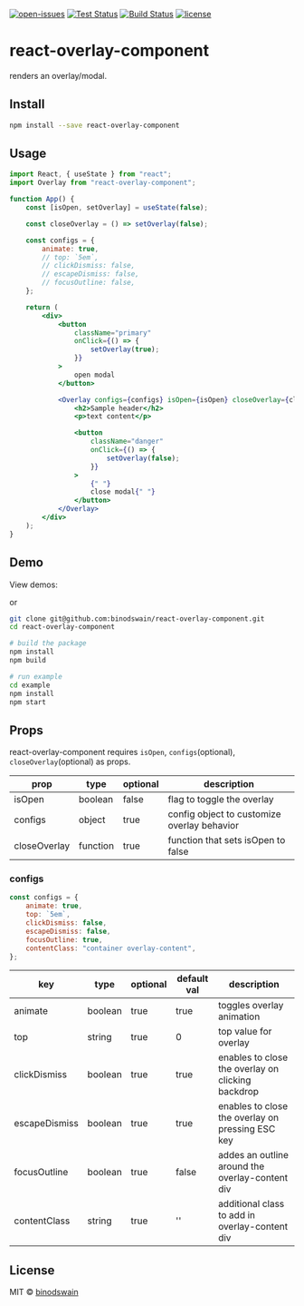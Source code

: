 [![open-issues](https://badgen.net/github/open-issues/binodswain/react-overlay-component)](https://github.com/binodswain/react-overlay-component/issues)
[![Test Status](https://github.com/binodswain/react-overlay-component/workflows/Test/badge.svg)](https://github.com/binodswain/react-overlay-component/actions?query=workflow%3ATest)
[![Build Status](https://github.com/binodswain/react-overlay-component/workflows/Build/badge.svg)](https://github.com/binodswain/react-overlay-component/actions?query=workflow%3ABuild)
[![license](https://badgen.net/github/license/binodswain/react-overlay-component)](https://github.com/binodswain/react-overlay-component/blob/master/LICENSE)

# react-overlay-component

renders an overlay/modal.

## Install

```bash
npm install --save react-overlay-component
```

## Usage

```jsx
import React, { useState } from "react";
import Overlay from "react-overlay-component";

function App() {
    const [isOpen, setOverlay] = useState(false);

    const closeOverlay = () => setOverlay(false);

    const configs = {
        animate: true,
        // top: `5em`,
        // clickDismiss: false,
        // escapeDismiss: false,
        // focusOutline: false,
    };

    return (
        <div>
            <button
                className="primary"
                onClick={() => {
                    setOverlay(true);
                }}
            >
                open modal
            </button>

            <Overlay configs={configs} isOpen={isOpen} closeOverlay={closeOverlay}>
                <h2>Sample header</h2>
                <p>text content</p>

                <button
                    className="danger"
                    onClick={() => {
                        setOverlay(false);
                    }}
                >
                    {" "}
                    close modal{" "}
                </button>
            </Overlay>
        </div>
    );
}
```

## Demo

View demos:

or

```bash
git clone git@github.com:binodswain/react-overlay-component.git
cd react-overlay-component

# build the package
npm install
npm build

# run example
cd example
npm install
npm start
```

## Props

react-overlay-component requires `isOpen`, `configs`(optional), `closeOverlay`(optional) as props.

| prop         | type     | optional | description                                 |
| ------------ | -------- | -------- | ------------------------------------------- |
| isOpen       | boolean  | false    | flag to toggle the overlay                  |
| configs      | object   | true     | config object to customize overlay behavior |
| closeOverlay | function | true     | function that sets isOpen to false          |

### configs

```js
const configs = {
    animate: true,
    top: `5em`,
    clickDismiss: false,
    escapeDismiss: false,
    focusOutline: true,
    contentClass: "container overlay-content",
};
```

| key           | type    | optional | default val | description                                       |
| ------------- | ------- | -------- | ----------- | ------------------------------------------------- |
| animate       | boolean | true     | true        | toggles overlay animation                         |
| top           | string  | true     | 0           | top value for overlay                             |
| clickDismiss  | boolean | true     | true        | enables to close the overlay on clicking backdrop |
| escapeDismiss | boolean | true     | true        | enables to close the overlay on pressing ESC key  |
| focusOutline  | boolean | true     | false       | addes an outline around the overlay-content div   |
| contentClass  | string  | true     | ''          | additional class to add in overlay-content div    |

## License

MIT © [binodswain](https://github.com/binodswain)
